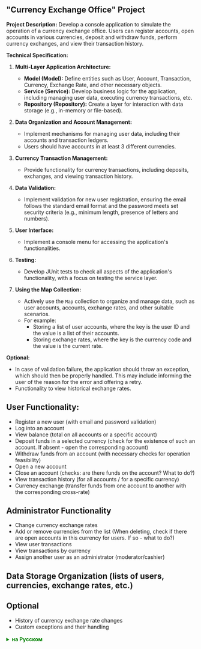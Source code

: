 ## "Currency Exchange Office" Project

**Project Description:**
Develop a console application to simulate the operation of a currency exchange office. Users can register accounts, open accounts in various currencies, deposit and withdraw funds, perform currency exchanges, and view their transaction history.

**Technical Specification:**

1. **Multi-Layer Application Architecture:**
   - **Model (Model):** Define entities such as User, Account, Transaction, Currency, Exchange Rate, and other necessary objects.
   - **Service (Service):** Develop business logic for the application, including managing user data, executing currency transactions, etc.
   - **Repository (Repository):** Create a layer for interaction with data storage (e.g., in-memory or file-based).

2. **Data Organization and Account Management:**
   - Implement mechanisms for managing user data, including their accounts and transaction ledgers.
   - Users should have accounts in at least 3 different currencies.

3. **Currency Transaction Management:**
   - Provide functionality for currency transactions, including deposits, exchanges, and viewing transaction history.

4. **Data Validation:**
   - Implement validation for new user registration, ensuring the email follows the standard email format and the password meets set security criteria (e.g., minimum length, presence of letters and numbers).

5. **User Interface:**
   - Implement a console menu for accessing the application's functionalities.

6. **Testing:**
   - Develop JUnit tests to check all aspects of the application's functionality, with a focus on testing the service layer.

7. **Using the Map Collection:**
   - Actively use the `Map` collection to organize and manage data, such as user accounts, accounts, exchange rates, and other suitable scenarios.
   - For example:
      - Storing a list of user accounts, where the key is the user ID and the value is a list of their accounts.
      - Storing exchange rates, where the key is the currency code and the value is the current rate.

**Optional:**
- In case of validation failure, the application should throw an exception, which should then be properly handled. This may include informing the user of the reason for the error and offering a retry.
- Functionality to view historical exchange rates.

## User Functionality:
- Register a new user (with email and password validation)
- Log into an account
- View balance (total on all accounts or a specific account)
- Deposit funds in a selected currency (check for the existence of such an account. If absent - open the corresponding account)
- Withdraw funds from an account (with necessary checks for operation feasibility)
- Open a new account
- Close an account (checks: are there funds on the account? What to do?)
- View transaction history (for all accounts / for a specific currency)
- Currency exchange (transfer funds from one account to another with the corresponding cross-rate)

## Administrator Functionality
- Change currency exchange rates
- Add or remove currencies from the list (When deleting, check if there are open accounts in this currency for users. If so - what to do?)
- View user transactions
- View transactions by currency
- Assign another user as an administrator (moderator/cashier)

## Data Storage Organization (lists of users, currencies, exchange rates, etc.)

## Optional
- History of currency exchange rate changes
- Custom exceptions and their handling

<details style="margin-top: 16px">
  <summary style="cursor: pointer; color: green;"><b>на Русском</b></summary>


## Проект "Обменный пункт валюты"

**Описание проекта:**
Разработать консольное приложение для имитации работы обменного пункта валюты.
Пользователи могут регистрировать аккаунты, открывать счета в различных валютах, пополнять счета, снимать средства со счетов, осуществлять обмен валюты, а также просматривать историю своих операций.

**Техническое задание:**

1. **Многослойная архитектура приложения:**
    - **Модель (Model):** Определить сущности, такие как пользователь, аккаунт, операция, валюта, курс валют и другие необходимые объекты.
    - **Сервис (Service):** Разработать бизнес-логику приложения, включая управление данными пользователей, выполнение валютных операций и т.д.
    - **Репозиторий (Repository):** Создать слой для взаимодействия с хранилищем данных (например, в памяти или файле(-ах)).

2. **Организация данных и управление аккаунтами:**
    - Реализовать механизмы для управления данными пользователя, включая их аккаунты и ведение счетов.
    - У пользователя могут быть счета минимум в 3 разных валютах.

3. **Управление валютными операциями:**
    - Обеспечить функциональность для осуществления валютных операций, включая пополнение, обмен и просмотр истории операций.

4. **Валидация данных:**
    - При регистрации нового пользователя реализовать валидацию введенного email и пароля. Валидация должна убедиться, что email соответствует стандартному формату электронной почты, а пароль соответствует заданным критериям безопасности (например, минимальная длина, наличие букв и цифр).

5. **Пользовательский интерфейс:**
    - Реализовать консольное меню для доступа к функциональности приложения.

6. **Тестирование:**
    - Разработать JUnit тесты для проверки всех аспектов функциональности приложения, особое внимание уделить тестированию сервисного слоя.

7. **Использование коллекции Map:**
    - В процессе разработки приложения активно использовать коллекцию `Map` для организации и управления данными, такими как учетные записи пользователей, счета, курсы валют и другие подходящие сценарии.
    - Например:
         - Для хранения пользователей, где ключ - id пользователя, а значение объект пользователя с таким id.
         - Для хранения списка аккаунтов пользователя, где ключом будет идентификатор пользователя, а значением - список его аккаунтов.
         - Для хранения курсов валют, где ключом будет код валюты, а значением - текущий курс.

**Опционально:**
- В случае провала валидации, приложение должно выбрасывать исключение, которое затем должно быть корректно обработано. Это может включать информирование пользователя о причине ошибки и предложение повторить попытку ввода данных.
- Функционал для просмотра исторических курсов валют.


## Функционал пользователя:
- Регистрация нового пользователя (с валидацией email и password)
- Вход в аккаунт
- Просмотр баланса (остатка на всех счетах или каком-то конкретном счете)
- Пополнение счета в выбранной валюте (проверка существования такого счета у пользователя. Если отсутствует - открыть соответствующий счет)
- Снятие средств со счета (с соответствующими проверками возможности операции)
- Открытие нового счета
- Закрытие счета (с проверками: если на счету есть средства? что делать?)
- Просмотр истории операций (по всем счетам / по конкретной валюте)
- Обмен валют (перевод средств с одного счета на другой с соответствующим кросс-курсом)

## Функционал администратора
- Изменение курса валюты
- Возможность добавление или удаление валют из списка (При удалении должна быть проверка, есть ли открытые счета у пользователей в этой валюте? Если есть - что делать?)
- Просмотр операций пользователя
- Просмотр операций по валюте
- Назначение другого пользователя администратором (модератором / кассиром)

## Организация хранения данных (списки пользователей, валют, курсов и т.д. и т.п.)

## Опционально
- История изменения курсов валюты
- Свои классы исключений и их обработка
</details>